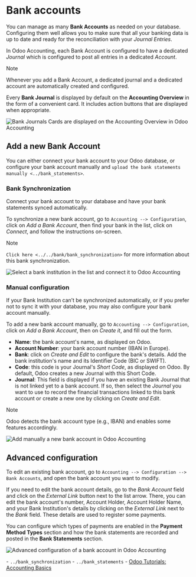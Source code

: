 # Bank accounts

You can manage as many **Bank Accounts** as needed on your database.
Configuring them well allows you to make sure that all your banking data
is up to date and ready for the reconciliation with your *Journal
Entries*.

In Odoo Accounting, each Bank Account is configured to have a dedicated
*Journal* which is configured to post all entries in a dedicated
*Account*.

<div class="note">

<div class="title">

Note

</div>

Whenever you add a Bank Account, a dedicated journal and a dedicated
account are automatically created and configured.

</div>

Every **Bank Journal** is displayed by default on the **Accounting
Overview** in the form of a convenient card. It includes action buttons
that are displayed when appropriate.

![Bank Journals Cards are displayed on the Accounting Overview in Odoo
Accounting](bank_accounts/bank_accounts_card.png)

## Add a new Bank Account

You can either connect your bank account to your Odoo database, or
configure your bank account manually and `upload the bank statements
manually <../bank_statements>`.

### Bank Synchronization

Connect your bank account to your database and have your bank statements
synced automatically.

To synchronize a new bank account, go to `Accounting --> Configuration`,
click on *Add a Bank Account*, then find your bank in the list, click on
*Connect*, and follow the instructions on-screen.

<div class="note">

<div class="title">

Note

</div>

`Click here <../../bank/bank_synchronization>` for more information
about this bank synchronization.

</div>

![Select a bank institution in the list and connect it to Odoo
Accounting](bank_accounts/bank_accounts_connect.png)

### Manual configuration

If your Bank Institution can’t be synchronized automatically, or if you
prefer not to sync it with your database, you may also configure your
bank account manually.

To add a new bank account manually, go to `Accounting -->
Configuration`, click on *Add a Bank Account*, then on *Create it*, and
fill out the form.

  - **Name**: the bank account's name, as displayed on Odoo.
  - **Account Number**: your bank account number (IBAN in Europe).
  - **Bank**: click on *Create and Edit* to configure the bank's
    details. Add the bank institution's name and its Identifier Code
    (BIC or SWIFT).
  - **Code**: this code is your Journal's *Short Code*, as displayed on
    Odoo. By default, Odoo creates a new Journal with this Short Code.
  - **Journal**: This field is displayed if you have an existing Bank
    Journal that is not linked yet to a bank account. If so, then select
    the *Journal* you want to use to record the financial transactions
    linked to this bank account or create a new one by clicking on
    *Create and Edit*.

<div class="note">

<div class="title">

Note

</div>

Odoo detects the bank account type (e.g., IBAN) and enables some
features accordingly.

</div>

![Add manually a new bank account in Odoo
Accounting](bank_accounts/bank_accounts_manual.png)

## Advanced configuration

To edit an existing bank account, go to `Accounting --> Configuration
--> Bank
Accounts`, and open the bank account you want to modify.

If you need to edit the bank account details, go to the *Bank Account*
field and click on the *External Link* button next to the list arrow.
There, you can edit the bank account's number, Account Holder, Account
Holder Name, and your Bank Institution's details by clicking on the
*External Link* next to the *Bank* field. These details are used to
register some payments.

You can configure which types of payments are enabled in the **Payment
Method Types** section and how the bank statements are recorded and
posted in the **Bank Statements** section.

![Advanced configuration of a bank account in Odoo
Accounting](bank_accounts/bank_accounts_configuration.png)

<div class="seealso">

\- `../bank_synchronization` - `../bank_statements` - [Odoo Tutorials:
Accounting Basics](https://www.odoo.com/r/lsZ)

</div>

